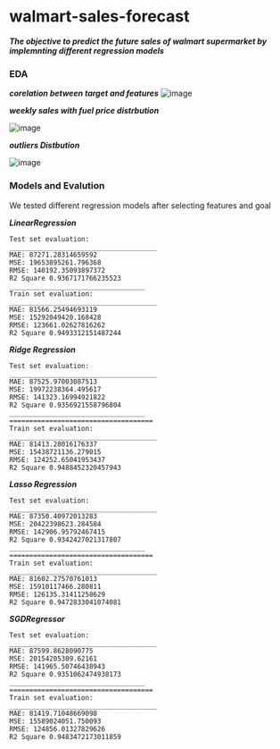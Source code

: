 # walmart-sales-forecast
***The objective to predict the future sales of walmart supermarket by implemnting different regression models*** 
### EDA

***corelation between target and features***
![image](https://user-images.githubusercontent.com/60258264/226952380-aab7d52a-a819-4133-8031-df679647055c.png)

***weekly sales with fuel price distrbution***

![image](https://user-images.githubusercontent.com/60258264/226952574-b15fe79a-9d47-4d27-8538-732e5a3c7336.png)

***outliers Distbution***

![image](https://user-images.githubusercontent.com/60258264/226953010-c6fce303-dd68-4de3-95be-df3654540255.png)

### Models and Evalution 

We tested different regression models after selecting features and goal

***LinearRegression***

```
Test set evaluation:
_____________________________________
MAE: 87271.28314659592
MSE: 19653895261.796368
RMSE: 140192.35093897372
R2 Square 0.9367171766235523
__________________________________
Train set evaluation:
_____________________________________
MAE: 81566.25494693119
MSE: 15292049420.168428
RMSE: 123661.02627816262
R2 Square 0.9493312151487244
```
***Ridge Regression***
```
Test set evaluation:
_____________________________________
MAE: 87525.97003087513
MSE: 19972238364.495617
RMSE: 141323.16994921822
R2 Square 0.9356921558796804
__________________________________
====================================
Train set evaluation:
_____________________________________
MAE: 81413.28016176337
MSE: 15438721136.279015
RMSE: 124252.65041953437
R2 Square 0.9488452320457943
```
***Lasso Regression***
```
Test set evaluation:
_____________________________________
MAE: 87350.40972013283
MSE: 20422398623.284584
RMSE: 142906.95792467415
R2 Square 0.9342427021317807
__________________________________
====================================
Train set evaluation:
_____________________________________
MAE: 81602.27570761013
MSE: 15910117466.280811
RMSE: 126135.31411258629
R2 Square 0.9472833041074081
```
***SGDRegressor***
```
Test set evaluation:
_____________________________________
MAE: 87599.8628090775
MSE: 20154205309.62161
RMSE: 141965.50746438943
R2 Square 0.9351062474938173
__________________________________
====================================
Train set evaluation:
_____________________________________
MAE: 81419.71048669098
MSE: 15589024051.750093
RMSE: 124856.01327829626
R2 Square 0.9483472173011859
```
